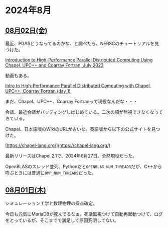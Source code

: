 # 2024年8月

## [08月02日(金)](#02) <a id="02"></a>

最近、PGASどうなってるのかな、と調べたら、NERSCのチュートリアルを見つけた。

[Introduction to High-Performance Parallel Distributed Computing Using Chapel, UPC++ and Coarray Fortran, July 2023](https://www.nersc.gov/users/training/past-training-events/2023/hpc-pgas-chapel-upc-coarray-fortran-jul2023/)

動画もある。

[Intro to High-Performance Parallel Distributed Computing with Chapel, UPC++, Coarray Fortran (day 1)](https://www.youtube.com/watch?v=yjpJwTOIppw)

まだ、Chapel、UPC++、Coarray Fortranって現役なんだな・・・

会議。最近会議がバッティングしはじめている。二次の項が無視できなくなってきている。

Chapel、日本語版のWikiのURLが古いな。英語版から以下の公式サイトを見つけた。

[https://chapel-lang.org/](https://chapel-lang.org/)

最新リリースはChapel 2.1で、2024年6月27日。全然現役だった。

OpenBLASのスレッド並列、Pythonだと`OPENBLAS_NUM_THREADS`だが、C++から呼ぶときには普通に`OMP_NUM_THREADS`だった。

## [08月01日(木)](#01) <a id="01"></a>

シミュレーション工学と数理物理の採点確定。

今日も元気にMariaDBが死んでるなぁ。死活監視つけて自動再起動つけて、ログをとっているが、そこまでで満足して原因究明してない。
